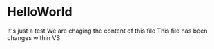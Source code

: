 # HelloWorld
It's just a test
We are chaging the content of this file
This file has been changes within VS
